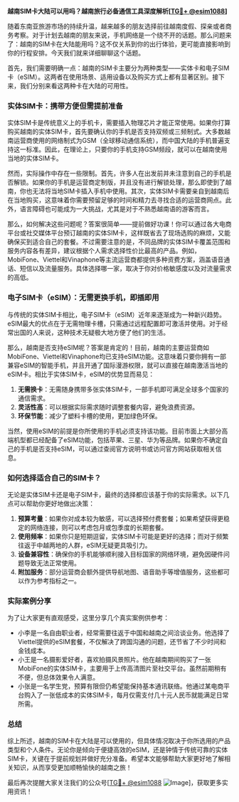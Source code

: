 **越南SIM卡大陆可以用吗？越南旅行必备通信工具深度解析[[TG💪+ @esim1088](https://t.me/s/esim1088)]**

随着东南亚旅游市场的持续升温，越来越多的朋友选择前往越南度假、探亲或者商务考察。对于计划去越南的朋友来说，手机网络是一个绕不开的话题。那么问题来了：越南的SIM卡在大陆能用吗？这不仅关系到你的出行体验，更可能直接影响到你的行程安排。今天我们就来详细聊聊这个话题。

首先，我们需要明确一点：越南的SIM卡主要分为两种类型——实体卡和电子SIM卡（eSIM）。这两者在使用场景、适用设备以及购买方式上都有显著区别。接下来，我们分别来看这两种卡在大陆的可用性。

### 实体SIM卡：携带方便但需提前准备

实体SIM卡是传统意义上的手机卡，需要插入物理芯片才能正常使用。如果你打算购买越南的实体SIM卡，首先要确认你的手机是否支持双频或三频制式。大多数越南运营商使用的网络制式为GSM（全球移动通信系统），而中国大陆的手机普遍支持这一标准。因此，在理论上，只要你的手机支持GSM频段，就可以在越南使用当地的实体SIM卡。

然而，实际操作中存在一些限制。首先，许多人在出发前并未注意到自己的手机是否解锁。如果你的手机是运营商定制版，并且没有进行解锁处理，那么即使到了越南，你也无法将当地SIM卡插入手机中使用。其次，实体SIM卡需要亲自到越南后在当地购买，这意味着你需要预留足够的时间和精力去寻找合适的运营商网点。此外，语言障碍也可能成为一大挑战，尤其是对于不熟悉越南语的游客而言。

那么，如何解决这些问题呢？答案很简单——提前做好功课！你可以通过各大电商平台或社交媒体平台预订越南的实体SIM卡，这样既省去了现场选购的麻烦，又能确保买到适合自己的套餐。不过需要注意的是，不同品牌的实体SIM卡覆盖范围和服务内容各有差异，建议根据个人需求选择性价比最高的产品。例如，MobiFone、Viettel和Vinaphone等主流运营商都提供多种资费方案，涵盖语音通话、短信以及流量服务。具体选择哪一家，取决于你对价格敏感度以及对流量需求的高低。

### 电子SIM卡（eSIM）：无需更换手机，即插即用

与传统的实体SIM卡相比，电子SIM卡（eSIM）近年来逐渐成为一种新兴趋势。eSIM最大的优点在于无需物理卡槽，只需通过远程配置即可激活并使用。对于经常出国的人来说，这种技术无疑极大地方便了他们的生活。

那么，越南是否支持eSIM呢？答案是肯定的！目前，越南的主要运营商如MobiFone、Viettel和Vinaphone均已支持eSIM功能。这意味着只要你拥有一部兼容eSIM的智能手机，并且开通了国际漫游权限，就可以直接在越南激活当地的eSIM卡。相比于实体SIM卡，eSIM的优势显而易见：

1. **无需换卡**：无需随身携带多张实体SIM卡，一部手机即可满足全球多个国家的通信需求。
2. **灵活性高**：可以根据实际需求随时调整套餐内容，避免浪费资源。
3. **环保节能**：减少了塑料卡槽的使用，更加绿色环保。

当然，使用eSIM的前提是你所使用的手机必须支持该功能。目前市面上大部分高端机型都已经配备了eSIM功能，包括苹果、三星、华为等品牌。如果你不确定自己的手机是否支持eSIM，可以通过查阅官方说明书或访问官方网站获取相关信息。

### 如何选择适合自己的SIM卡？

无论是实体SIM卡还是电子SIM卡，最终的选择都应该基于你的实际需求。以下几点可以帮助你更好地做出决策：

1. **预算考量**：如果你对成本较为敏感，可以选择预付费套餐；如果希望获得更稳定的网络连接，则可以考虑包月或包季度的长期套餐。
2. **使用频率**：如果你只是短期逗留，实体SIM卡可能是更好的选择；而对于频繁往返于中越两地的人群，eSIM无疑更具吸引力。
3. **设备兼容性**：确保你的手机能够顺利接入目标国家的网络环境，避免因硬件问题导致无法正常使用。
4. **附加服务**：部分运营商会额外提供导航地图、语音助手等增值服务，这些都可以作为参考指标之一。

### 实际案例分享

为了让大家更有直观感受，这里分享几个真实案例供参考：

- 小李是一名自由职业者，经常需要往返于中国和越南之间洽谈业务。他选择了Viettel提供的eSIM套餐，不仅解决了跨国沟通的问题，还节省了不少时间和金钱成本。
- 小王是一名摄影爱好者，喜欢拍摄风景照片。他在越南期间购买了一张MobiFone的实体SIM卡，主要用于上传高清图片至社交平台。虽然前期稍有不便，但总体效果令人满意。
- 小张是一名学生党，预算有限但仍希望能保持基本通讯联络。他通过某电商平台购入了一张低成本的实体SIM卡，每月仅需支付几十元人民币就能满足日常所需。

### 总结

综上所述，越南的SIM卡在大陆是可以使用的，但具体情况取决于你所选用的产品类型和个人条件。无论你是倾向于便捷高效的eSIM，还是钟情于传统可靠的实体SIM卡，关键在于提前规划并做好充分准备。希望本文能够帮助大家更好地了解相关知识，从而享受更加顺畅愉快的越南之旅！

最后再次提醒大家关注我们的公众号[[TG💪+ @esim1088](https://t.me/s/esim1088) ![Image](https://i.postimg.cc/4NQfJmqS/Snipaste-2025-05-13-00-14-12.png)]，获取更多实用资讯！